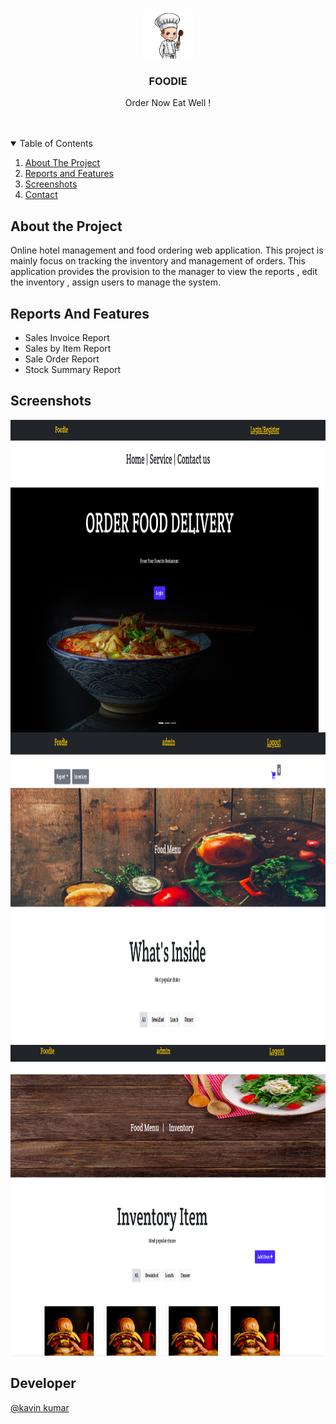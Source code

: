<br />
<p align="center">
  <a href="">
    <img src="foodie.png" alt="Logo" width="80" height="80">
  </a>

  <h3 align="center">FOODIE</h3>

  <p align="center">
    Order Now Eat Well ! 
    <br />
    <br />
    <br />
  </p>
</p>

<details open="open">
  <summary>Table of Contents</summary>
  <ol>
    <li> <a href="#about-the-project">About The Project</a></li>
    <li><a href="#reports-and-features">Reports and Features</a></li>
    <li><a href="#screenshots">Screenshots</a></li>
    <li><a href="#contact">Contact</a></li>
  </ol>
</details>


## About the Project

Online hotel management and food ordering web application. This project is mainly focus on tracking the inventory and management of orders. This application provides the provision to the manager to view the reports , edit the inventory , assign users to manage the system.
## Reports And Features 
<ul>
    <li>Sales Invoice Report</li>
    <li>Sales by Item Report</li>
    <li>Sale Order Report</li>
    <li>Stock Summary Report</li>
</ul>

## Screenshots 

<img align="center" src="home.png" height = "500" weight = "600">
<img align="center" src="shop.png" height = "500" weight = "600">
<img align="center" src="inventory.png" height = "500" weight = "600">

## Developer 

[@kavin kumar](https://github.com/kavinkumar999)
